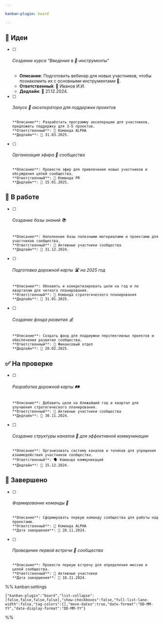 ```yaml
---

kanban-plugin: board

---
```


## 📝 Идеи

- [ ] ###### Создание курса "Введение в 🤖-инструменты"
       
  - **Описание**: Подготовить вебинар для новых участников, чтобы познакомить их с основными инструментами 🤖.  
  - **Ответственный**: 👤 Иванов И.И.  
  - **Дедлайн**: 📅 21.12.2024.
    
- [ ] ###### Запуск 🚀 акселератора для поддержки проектов  
	  **Описание**: Разработать программу акселерации для участников, предложить поддержку для 3-5 проектов.  
	  **Ответственный**: 👥 Команда ALPHA  
	  **Дедлайн**: 📅 31.03.2025.
- [ ] ###### Организация эфира 📡 сообщества  
	  **Описание**: Провести эфир для привлечения новых участников и обсуждения целей сообщества.  
	  **Ответственный**: 📣 Команда PR  
	  **Дедлайн**: 📅 15.01.2025.


## 🚀 В работе

- [ ] ###### Создание базы знаний 📚 
	  **Описание**: Наполнение базы полезными материалами и проектами для участников сообщества.  
	  **Ответственный**: 👥 Активные участники сообщества  
	  **Дедлайн**: 📅 31.12.2024.
- [ ] ###### Подготовка дорожной карты 🛣️ на 2025 год  
	  **Описание**: Обновить и конкретизировать цели на год и по кварталам для четкого планирования.  
	  **Ответственный**: 📝 Команда стратегического планирования  
	  **Дедлайн**: 📅 31.01.2025.
- [ ] ###### Создание фонда развития 💰  
	  **Описание**: Создать фонд для поддержки перспективных проектов и обеспечения развития сообщества.  
	  **Ответственный**: 💼 Финансовый отдел  
	  **Дедлайн**: 📅 28.02.2025.


## ✅ На проверке

- [ ] ###### Разработка дорожной карты 🛤️  
	  **Описание**: Добавить цели на ближайший год и квартал для улучшения стратегического планирования.  
	  **Ответственный**: 👥 Активные участники сообщества  
	  **Дедлайн**: 📅 30.11.2024.
- [ ] ###### Создание структуры каналов 📡 для эффективной коммуникации  
	  **Описание**: Организовать систему каналов и топиков для упрощения взаимодействия участников сообщества.  
	  **Ответственный**: 🗣️ Команда коммуникаций  
	  **Дедлайн**: 📅 15.12.2024.


## 🎉 Завершено

- [ ] ###### Формирование команды 🤝  
	  **Описание**: Сформировать первую команду сообщества для работы над проектами.  
	  **Ответственный**: 👥 Команда ALPHA  
	  **Дата завершения**: 📅 28.11.2024.
- [ ] ###### Проведение первой встречи 🤝 сообщества  
	  **Описание**: Провести первую встречу для определения миссии и целей сообщества.  
	  **Ответственный**: 👥 Активные участники  
	  **Дата завершения**: 📅 10.11.2024.




%% kanban:settings
```
{"kanban-plugin":"board","list-collapse":[false,false,false,false],"show-checkboxes":false,"full-list-lane-width":false,"tag-colors":[],"move-dates":true,"date-format":"DD-MM-YY","date-display-format":"DD-MM-YY"}
```
%%